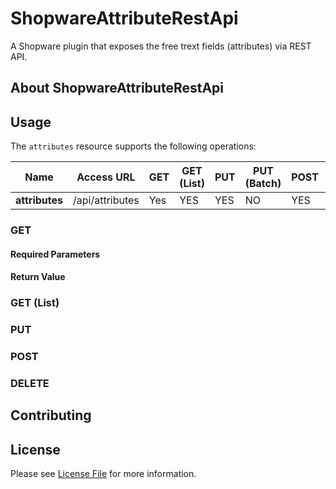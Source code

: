 # ShopwareAttributeRestApi

A Shopware plugin that exposes the free trext fields (attributes) via REST API.

## About ShopwareAttributeRestApi


## Usage

The `attributes` resource supports the following operations:

| Name           |  Access URL     | GET    | GET (List) | PUT | PUT (Batch) | POST | DELETE | DELETE (Batch) |
|----------------|-----------------|--------|------------|-----|-------------|------|--------|----------------|
| **attributes** | /api/attributes |  Yes   | YES        | YES | NO          | YES  | YES    | NO             |

### GET

#### Required Parameters

#### Return Value

### GET (List)

### PUT

### POST

### DELETE



## Contributing

## License

Please see [License File](LICENSE) for more information.
